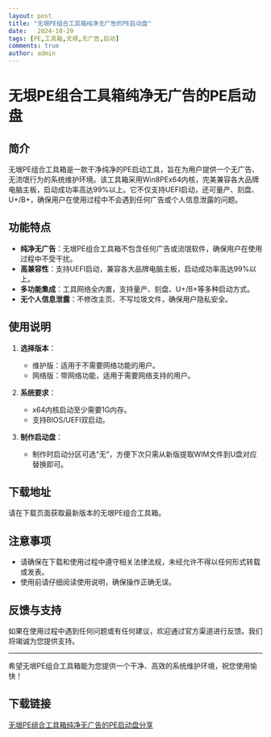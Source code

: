```yaml
---
layout: post
title: "无垠PE组合工具箱纯净无广告的PE启动盘"
date:   2024-10-29
tags: [PE,工具箱,无垠,无广告,启动]
comments: true
author: admin
---
```

# 无垠PE组合工具箱纯净无广告的PE启动盘

## 简介
无垠PE组合工具箱是一款干净纯净的PE启动工具，旨在为用户提供一个无广告、无流氓行为的系统维护环境。该工具箱采用Win8PEx64内核，完美兼容各大品牌电脑主板，启动成功率高达99%以上。它不仅支持UEFI启动，还可量产、刻盘、U+/B+，确保用户在使用过程中不会遇到任何广告或个人信息泄露的问题。

## 功能特点
- **纯净无广告**：无垠PE组合工具箱不包含任何广告或流氓软件，确保用户在使用过程中不受干扰。
- **高兼容性**：支持UEFI启动，兼容各大品牌电脑主板，启动成功率高达99%以上。
- **多功能集成**：工具网络全内置，支持量产、刻盘、U+/B+等多种启动方式。
- **无个人信息泄露**：不修改主页、不写垃圾文件，确保用户隐私安全。

## 使用说明
1. **选择版本**：
   - 维护版：适用于不需要网络功能的用户。
   - 网络版：带网络功能，适用于需要网络支持的用户。

2. **系统要求**：
   - x64内核启动至少需要1G内存。
   - 支持BIOS/UEFI双启动。

3. **制作启动盘**：
   - 制作时启动分区可选“无”，方便下次只需从新版提取WIM文件到U盘对应替换即可。

## 下载地址
请在下载页面获取最新版本的无垠PE组合工具箱。

## 注意事项
- 请确保在下载和使用过程中遵守相关法律法规，未经允许不得以任何形式转载或发表。
- 使用前请仔细阅读使用说明，确保操作正确无误。

## 反馈与支持
如果在使用过程中遇到任何问题或有任何建议，欢迎通过官方渠道进行反馈。我们将竭诚为您提供支持。

---

希望无垠PE组合工具箱能为您提供一个干净、高效的系统维护环境，祝您使用愉快！

## 下载链接

[无垠PE组合工具箱纯净无广告的PE启动盘分享](https://pan.quark.cn/s/149d45e5b2b5)